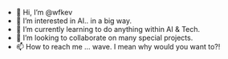 - 👋 Hi, I’m @wfkev
- 👀 I’m interested in AI.. in a big way.
- 🌱 I’m currently learning to do anything within AI & Tech.
- 💞️ I’m looking to collaborate on many special projects.
- 📫 How to reach me ... wave. I mean why would you want to?!

<!---
wfkev/wfkev is a ✨ special ✨ repository because its `README.md` (this file) appears on your GitHub profile.
You can click the Preview link to take a look at your changes.
--->
